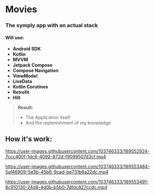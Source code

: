 # Movies 
### The symply app with an actual stack


#### Will use:
- **Android SDK** 
- **Kotlin**
- **MVVM** 
- **Jetpack Compose**
- **Compose Navigation** 
- **ViewModel**
- **LiveData**
- **Kotlin Corutines** 
- **Retrofit** 
- **Hilt**
> **Result:** 
> - The Application itself 
> - And the replenishment of my knowledge

## How it's work: 

https://user-images.githubusercontent.com/103746333/189552924-7ccc400f-1dc6-4092-872d-f9099507d3cf.mp4



https://user-images.githubusercontent.com/103746333/189553484-5af46909-5e3b-45b6-9cad-be731b6a22dc.mp4



https://user-images.githubusercontent.com/103746333/189553491-8c910130-24d8-4d0b-b5b0-7dfdc827ccdc.mp4


